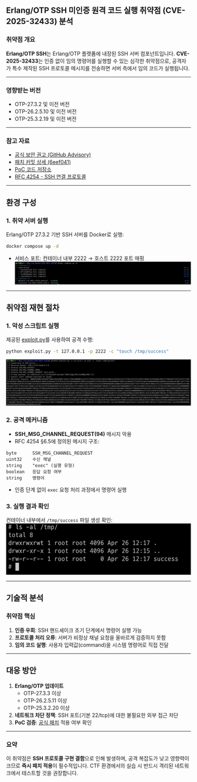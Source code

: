 
## Erlang/OTP SSH 미인증 원격 코드 실행 취약점 (CVE-2025-32433) 분석

### 취약점 개요

**Erlang/OTP SSH**는 Erlang/OTP 플랫폼에 내장된 SSH 서버 컴포넌트입니다.
**CVE-2025-32433**는 인증 없이 임의 명령어를 실행할 수 있는 심각한 취약점으로, 공격자가 특수 제작된 SSH 프로토콜 메시지를 전송하면 서버 측에서 임의 코드가 실행됩니다.

---

### 영향받는 버전

- OTP-27.3.2 및 이전 버전
- OTP-26.2.5.10 및 이전 버전
- OTP-25.3.2.19 및 이전 버전

---

### 참고 자료

- [공식 보안 권고 (GitHub Advisory)](https://github.com/erlang/otp/security/advisories/GHSA-37cp-fgq5-7wc2)
- [패치 커밋 상세 (6eef041)](https://github.com/erlang/otp/commit/6eef04130afc8b0ccb63c9a0d8650209cf54892f#diff-ceeb1aeeb602e1424c13d9da9383e0782f65869d6e64e015c194145b1a64edcd)
- [PoC 코드 저장소](https://github.com/ProDefense/CVE-2025-32433)
- [RFC 4254 - SSH 연결 프로토콜](https://datatracker.ietf.org/doc/html/rfc4254)

---

## 환경 구성

### 1. 취약 서버 실행

Erlang/OTP 27.3.2 기반 SSH 서버를 Docker로 실행:

```bash
docker compose up -d
```

- 서비스 포트: 컨테이너 내부 2222 → 호스트 2222 포트 매핑
![](1.png)

---

## 취약점 재현 절차

### 1. 악성 스크립트 실행

제공된 [exploit.py](exploit.py)를 사용하여 공격 수행:

```bash
python exploit.py -t 127.0.0.1 -p 2222 -c "touch /tmp/success"
```

![](2.png)
### 2. 공격 메커니즘

- **SSH_MSG_CHANNEL_REQUEST(94)** 메시지 악용
- RFC 4254 §6.5에 정의된 메시지 구조:

```
byte      SSH_MSG_CHANNEL_REQUEST
uint32    수신 채널
string    "exec" (실행 유형)
boolean   응답 요청 여부
string    명령어
```

- 인증 단계 없이 `exec` 요청 처리 과정에서 명령어 실행


### 3. 실행 결과 확인

컨테이너 내부에서 `/tmp/success` 파일 생성 확인:
![](3.png)

---

## 기술적 분석

### 취약점 핵심

1. **인증 우회**: SSH 핸드셰이크 초기 단계에서 명령어 실행 가능
2. **프로토콜 처리 오류**: 서버가 비정상 채널 요청을 올바르게 검증하지 못함
3. **임의 코드 실행**: 사용자 입력값(command)을 시스템 명령어로 직접 전달

---

## 대응 방안

1. **Erlang/OTP 업데이트**
    - OTP-27.3.3 이상
    - OTP-26.2.5.11 이상
    - OTP-25.3.2.20 이상
2. **네트워크 차단 정책**: SSH 포트(기본 22/tcp)에 대한 불필요한 외부 접근 차단
3. **PoC 검증**: [공식 패치](https://github.com/erlang/otp/commit/6eef041) 적용 여부 확인

---

### 요약

이 취약점은 **SSH 프로토콜 구현 결함**으로 인해 발생하며, 공격 복잡도가 낮고 영향력이 크므로 **즉시 패치 적용**이 필수적입니다. CTF 환경에서의 실습 시 반드시 격리된 네트워크에서 테스트할 것을 권장합니다.



